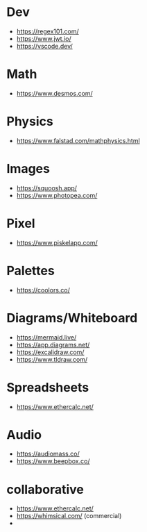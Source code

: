 # Dev
* https://regex101.com/
* https://www.jwt.io/
* https://vscode.dev/

# Math
* https://www.desmos.com/

# Physics
* https://www.falstad.com/mathphysics.html

# Images
* https://squoosh.app/
* https://www.photopea.com/

# Pixel
* https://www.piskelapp.com/

# Palettes
* https://coolors.co/

# Diagrams/Whiteboard
* https://mermaid.live/
* https://app.diagrams.net/
* https://excalidraw.com/
* https://www.tldraw.com/

# Spreadsheets
* https://www.ethercalc.net/

# Audio
* https://audiomass.co/
* https://www.beepbox.co/

# collaborative
* https://www.ethercalc.net/
* https://whimsical.com/ (commercial)
* 
